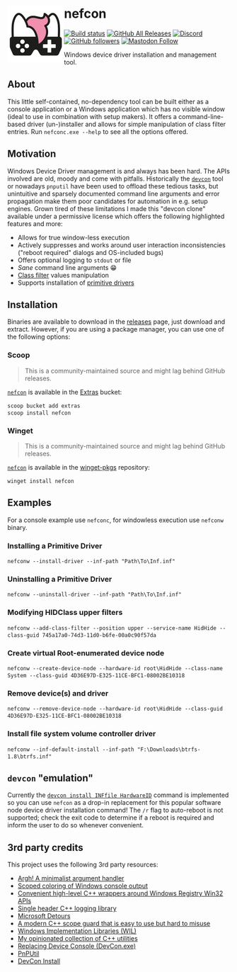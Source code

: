 # <img src="assets/NSS-128x128.png" align="left" />nefcon

[![Build status](https://ci.appveyor.com/api/projects/status/11y1mbdw4fk8ir9c/branch/master?svg=true)](https://ci.appveyor.com/project/nefarius/nefcon/branch/master)
[![GitHub All Releases](https://img.shields.io/github/downloads/nefarius/nefcon/total)](https://somsubhra.github.io/github-release-stats/?username=nefarius&repository=nefcon)
[![Discord](https://img.shields.io/discord/346756263763378176.svg)](https://discord.nefarius.at)
[![GitHub followers](https://img.shields.io/github/followers/nefarius.svg?style=social&label=Follow)](https://github.com/nefarius)
[![Mastodon Follow](https://img.shields.io/mastodon/follow/109321120351128938?domain=https%3A%2F%2Ffosstodon.org%2F&style=social)](https://fosstodon.org/@Nefarius)

Windows device driver installation and management tool.

## About

This little self-contained, no-dependency tool can be built either as a console application or a Windows application which has no visible window (ideal to use in combination with setup makers). It offers a command-line-based driver (un-)installer and allows for simple manipulation of class filter entries. Run `nefconc.exe --help` to see all the options offered.

## Motivation

Windows Device Driver management is and always has been hard. The APIs involved are old, moody and come with pitfalls. Historically the [`devcon`](https://github.com/microsoft/Windows-driver-samples/tree/b3af8c8f9bd508f54075da2f2516b31d05cd52c8/setup/devcon) tool or nowadays `pnputil` have been used to offload these tedious tasks, but unintuitive and sparsely documented command line arguments and error propagation make them poor candidates for automation in e.g. setup engines. Grown tired of these limitations I made this "devcon clone" available under a permissive license which offers the following highlighted features and more:

- Allows for true window-less execution
- Actively suppresses and works around user interaction inconsistencies ("reboot required" dialogs and OS-included bugs)
- Offers optional logging to `stdout` or file
- *Sane* command line arguments 😁
- [Class filter](https://learn.microsoft.com/en-us/windows-hardware/drivers/kernel/filter-drivers) values manipulation
- Supports installation of [primitive drivers](https://learn.microsoft.com/en-us/windows-hardware/drivers/develop/creating-a-primitive-driver)

## Installation

Binaries are available to download in the [releases](https://github.com/nefarius/nefcon/releases/latest) page, just download and extract. However, if you are using a package manager, you can use one of the following options:

### Scoop

> This is a community-maintained source and might lag behind GitHub releases.

[`nefcon`](https://scoop.sh/#/apps?q=nefcon&s=0&d=1&o=true) is available in the [Extras](https://github.com/ScoopInstaller/Extras) bucket:

```text
scoop bucket add extras
scoop install nefcon
```

### Winget

> This is a community-maintained source and might lag behind GitHub releases.

[`nefcon`](https://github.com/microsoft/winget-pkgs/tree/master/manifests/n/Nefarius/nefcon) is available in the [winget-pkgs](https://github.com/microsoft/winget-pkgs) repository:

```text
winget install nefcon
```

## Examples

For a console example use `nefconc`, for windowless execution use `nefconw` binary.

### Installing a Primitive Driver

```text
nefconw --install-driver --inf-path "Path\To\Inf.inf"
```

### Uninstalling a Primitive Driver

```text
nefconw --uninstall-driver --inf-path "Path\To\Inf.inf"
```

### Modifying HIDClass upper filters

```text
nefconw --add-class-filter --position upper --service-name HidHide --class-guid 745a17a0-74d3-11d0-b6fe-00a0c90f57da
```

### Create virtual Root-enumerated device node

```text
nefconw --create-device-node --hardware-id root\HidHide --class-name System --class-guid 4D36E97D-E325-11CE-BFC1-08002BE10318
```

### Remove device(s) and driver

```text
nefconw --remove-device-node --hardware-id root\HidHide --class-guid 4D36E97D-E325-11CE-BFC1-08002BE10318
```

### Install file system volume controller driver

```text
nefconw --inf-default-install --inf-path "F:\Downloads\btrfs-1.8\btrfs.inf"
```

## `devcon` "emulation"

Currently the [`devcon install INFfile HardwareID`](https://learn.microsoft.com/en-us/windows-hardware/drivers/devtest/devcon-install) command is implemented so you can use `nefcon` as a drop-in replacement for this popular software node device driver installation command! The `/r` flag to auto-reboot is not supported; check the exit code to determine if a reboot is required and inform the user to do so whenever convenient.

## 3rd party credits

This project uses the following 3rd party resources:

- [Argh! A minimalist argument handler](https://github.com/adishavit/argh)
- [Scoped coloring of Windows console output](https://github.com/jrebacz/colorwin)
- [Convenient high-level C++ wrappers around Windows Registry Win32 APIs](https://github.com/GiovanniDicanio/WinReg)
- [Single header C++ logging library](https://github.com/amrayn/easyloggingpp)
- [Microsoft Detours](https://github.com/microsoft/Detours)
- [A modern C++ scope guard that is easy to use but hard to misuse](https://github.com/ricab/scope_guard)
- [Windows Implementation Libraries (WIL)](https://github.com/microsoft/wil)
- [My opinionated collection of C++ utilities](https://github.com/nefarius/neflib)
- [Replacing Device Console (DevCon.exe)](https://learn.microsoft.com/en-us/windows-hardware/drivers/devtest/devcon-migration)
- [PnPUtil](https://learn.microsoft.com/en-us/windows-hardware/drivers/devtest/pnputil)
- [DevCon Install](https://learn.microsoft.com/en-us/windows-hardware/drivers/devtest/devcon-install)
